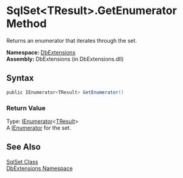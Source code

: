 SqlSet&lt;TResult>.GetEnumerator Method
=======================================
Returns an enumerator that iterates through the set.

**Namespace:** [DbExtensions][1]  
**Assembly:** DbExtensions (in DbExtensions.dll)

Syntax
------

```csharp
public IEnumerator<TResult> GetEnumerator()
```

### Return Value
Type: [IEnumerator][2]&lt;[TResult][3]>  
A [IEnumerator<T>][2] for the set.

See Also
--------
[SqlSet<TResult> Class][3]  
[DbExtensions Namespace][1]  

[1]: ../README.md
[2]: http://msdn.microsoft.com/en-us/library/78dfe2yb
[3]: README.md